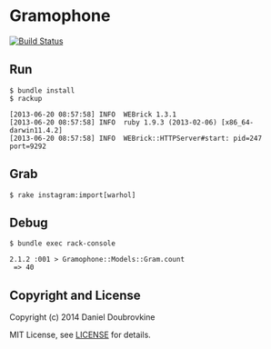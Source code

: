 Gramophone
==========

[![Build Status](https://travis-ci.org/dblock/gramophone.svg?branch=master)](https://travis-ci.org/dblock/gramophone)

Run
---

```
$ bundle install
$ rackup

[2013-06-20 08:57:58] INFO  WEBrick 1.3.1
[2013-06-20 08:57:58] INFO  ruby 1.9.3 (2013-02-06) [x86_64-darwin11.4.2]
[2013-06-20 08:57:58] INFO  WEBrick::HTTPServer#start: pid=247 port=9292
```

Grab
----

```
$ rake instagram:import[warhol]
```

Debug
-----

```
$ bundle exec rack-console

2.1.2 :001 > Gramophone::Models::Gram.count
 => 40
```

Copyright and License
---------------------

Copyright (c) 2014 Daniel Doubrovkine

MIT License, see [LICENSE](LICENSE) for details.
